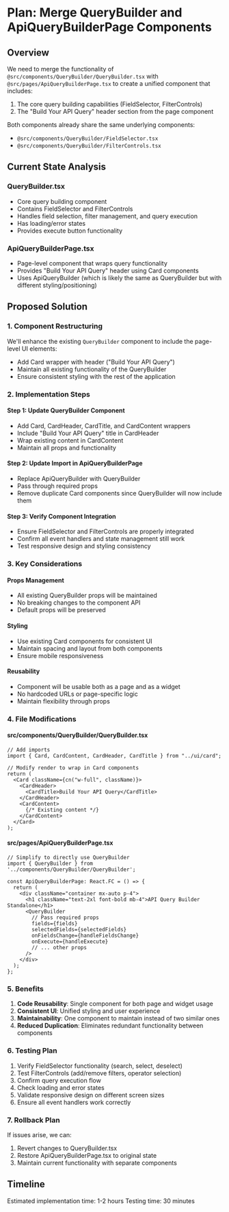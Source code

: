 # Plan: Merge QueryBuilder and ApiQueryBuilderPage Components

## Overview
We need to merge the functionality of `@src/components/QueryBuilder/QueryBuilder.tsx` with `@src/pages/ApiQueryBuilderPage.tsx` to create a unified component that includes:
1. The core query building capabilities (FieldSelector, FilterControls)
2. The "Build Your API Query" header section from the page component

Both components already share the same underlying components:
- `@src/components/QueryBuilder/FieldSelector.tsx`
- `@src/components/QueryBuilder/FilterControls.tsx`

## Current State Analysis

### QueryBuilder.tsx
- Core query building component
- Contains FieldSelector and FilterControls
- Handles field selection, filter management, and query execution
- Has loading/error states
- Provides execute button functionality

### ApiQueryBuilderPage.tsx
- Page-level component that wraps query functionality
- Provides "Build Your API Query" header using Card components
- Uses ApiQueryBuilder (which is likely the same as QueryBuilder but with different styling/positioning)

## Proposed Solution

### 1. Component Restructuring
We'll enhance the existing `QueryBuilder` component to include the page-level UI elements:
- Add Card wrapper with header ("Build Your API Query")
- Maintain all existing functionality of the QueryBuilder
- Ensure consistent styling with the rest of the application

### 2. Implementation Steps

#### Step 1: Update QueryBuilder Component
- Add Card, CardHeader, CardTitle, and CardContent wrappers
- Include "Build Your API Query" title in CardHeader
- Wrap existing content in CardContent
- Maintain all props and functionality

#### Step 2: Update Import in ApiQueryBuilderPage
- Replace ApiQueryBuilder with QueryBuilder
- Pass through required props
- Remove duplicate Card components since QueryBuilder will now include them

#### Step 3: Verify Component Integration
- Ensure FieldSelector and FilterControls are properly integrated
- Confirm all event handlers and state management still work
- Test responsive design and styling consistency

### 3. Key Considerations

#### Props Management
- All existing QueryBuilder props will be maintained
- No breaking changes to the component API
- Default props will be preserved

#### Styling
- Use existing Card components for consistent UI
- Maintain spacing and layout from both components
- Ensure mobile responsiveness

#### Reusability
- Component will be usable both as a page and as a widget
- No hardcoded URLs or page-specific logic
- Maintain flexibility through props

### 4. File Modifications

#### src/components/QueryBuilder/QueryBuilder.tsx
```tsx
// Add imports
import { Card, CardContent, CardHeader, CardTitle } from "../ui/card";

// Modify render to wrap in Card components
return (
  <Card className={cn("w-full", className)}>
    <CardHeader>
      <CardTitle>Build Your API Query</CardTitle>
    </CardHeader>
    <CardContent>
      {/* Existing content */}
    </CardContent>
  </Card>
);
```

#### src/pages/ApiQueryBuilderPage.tsx
```tsx
// Simplify to directly use QueryBuilder
import { QueryBuilder } from '../components/QueryBuilder/QueryBuilder';

const ApiQueryBuilderPage: React.FC = () => {
  return (
    <div className="container mx-auto p-4">
      <h1 className="text-2xl font-bold mb-4">API Query Builder Standalone</h1>
      <QueryBuilder 
        // Pass required props
        fields={fields}
        selectedFields={selectedFields}
        onFieldsChange={handleFieldsChange}
        onExecute={handleExecute}
        // ... other props
      />
    </div>
  );
};
```

### 5. Benefits

1. **Code Reusability**: Single component for both page and widget usage
2. **Consistent UI**: Unified styling and user experience
3. **Maintainability**: One component to maintain instead of two similar ones
4. **Reduced Duplication**: Eliminates redundant functionality between components

### 6. Testing Plan

1. Verify FieldSelector functionality (search, select, deselect)
2. Test FilterControls (add/remove filters, operator selection)
3. Confirm query execution flow
4. Check loading and error states
5. Validate responsive design on different screen sizes
6. Ensure all event handlers work correctly

### 7. Rollback Plan

If issues arise, we can:
1. Revert changes to QueryBuilder.tsx
2. Restore ApiQueryBuilderPage.tsx to original state
3. Maintain current functionality with separate components

## Timeline
Estimated implementation time: 1-2 hours
Testing time: 30 minutes